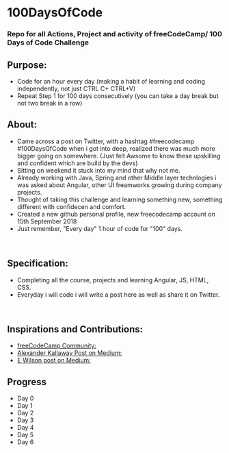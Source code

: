 # 100DaysOfCode

### Repo for all Actions, Project and activity of freeCodeCamp/ 100 Days of Code Challenge

## Purpose:

 - Code for an hour every day (making a habit of learning and coding independently, not just CTRL C+ CTRL+V)
 - Repeat Step 1 for 100 days consecutively (you can take a day break but not two break in a row)
 

 ## About:
 
 - Came across a post on Twitter, with a hashtag #freecodecamp #100DaysOfCode when i got into deep, realized there was much more bigger going on somewhere. (Just felt Awsome to know these upskilling and confident which are build by the devs)
 - Sitting on weekend it stuck into my mind that why not me.
 - Already working with Java, Spring and other Middle layer technlogies i was asked about Angular, other UI freamworks growing during company projects.
 - Thought of taking this challenge and learning something new, something different with confidecen and comfort.
 - Created a new github personal profile, new freecodecamp account on 15th September 2018
 - Just remember, "Every day" 1 hour of code for "100" days.
 
<br>

## Specification:

 - Completing all the course, projects and learning Angular, JS, HTML, CSS.
 - Everyday i will code i will write a post here as well as share it on Twitter.
 
<br>
 
## Inspirations and Contributions:

 - [freeCodeCamp Community: ](https://medium.freecodecamp.org/)
 - [Alexander Kallaway Post on Medium: ](https://medium.freecodecamp.org/how-to-get-a-developer-job-in-less-than-a-year)
 - [E Wilson post on Medium: ](https://medium.freecodecamp.org/i-took-on-the-100daysofcode-challenge-and-here-are-my-results-8e442f56d750)
 
 ## Progress
 
 - Day 0
 - Day 1
 - Day 2
 - Day 3
 - Day 4
 - Day 5
 - Day 6
